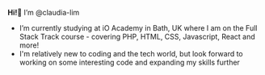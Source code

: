 <b>Hi!</b>👋 I’m @claudia-lim
- I’m currently studying at iO Academy in Bath, UK where I am on the Full Stack Track course - covering PHP, HTML, CSS, Javascript, React and more!
- I'm relatively new to coding and the tech world, but look forward to working on some interesting code and expanding my skills further
<!---
claudia-lim/claudia-lim is a ✨ special ✨ repository because its `README.md` (this file) appears on your GitHub profile.
You can click the Preview link to take a look at your changes.
--->
